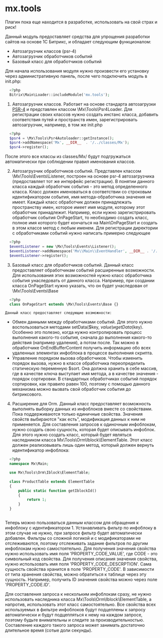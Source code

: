 mx.tools
========
Плагин пока еще находится в разработке, использовать на свой страх и риск!

Данный модуль предоставляет средства для упрощения разработки сайтов на основе 1С Битрикс, и обладает следующим функционалом:

 - Автозагрузчик классов (psr-4) 
 - Автозагрузчик обработчиков событий
 - Базовый класс для обработчиков событий

Для начала использования модуля нужно произвести его установку через административную панель, после чего подключить модуль в init.php:

  ```php
    <?php
    Bitrix\Main\Loader::includeModule('mx.tools');
  ```
    
1. Автозагрузчик классов.
Работает на основе стандарта автозагрузки [PSR-4](http://www.php-fig.org/psr/psr-4/ru/) и представлен классом \Mx\Tools\Psr4Loader. Для регистрации своих классов нужно создать инстанс класса, добавить соответствия путей и пространств имен, зарегистрировать автозагрузчик, например, в том же init.php

  ```php
    <?php
    $psr4 = \Mx\Tools\Psr4Autoloader::getInstance();
    $psr4->addNamespace('Mx', __DIR__  . '/../classes/Mx');
    $psr4->register();
  ```
  После этого все классы из classes/Mx/ будут подгружаться автоматически при соблюдении правил именования классов.

2. Автозагрузчик обработчиков событий. Представлен классом \Mx\Tools\Events\Listener, построен на основе psr-4 автозагрузчика (предоставляет тот же интерфейс регистрации). В понятии данного класса каждый обработчик события - это метод определенного класса. Класс должен именоваться в соответствии со строковым идентификатором события, имя метода-обработчика значения не имеет. Каждый класс обработчик должен принадлежать пространству имен, которое имеет имя модуля, которому этот обработчик принадлежит. Например, если нужно зарегистрировать обработчик события OnPageStart, то необходимо создать класс, полное имя которого будет кончаться на Main\OnPageStart и создать в этом классе метод с любым именем. Для регистрации директории с обработчиками событий нужно написать примерно следующее

  ```php
    <?php
    $eventListener = new \Mx\Tools\Events\Listener();
    $eventListener->addNamespace('Mx\\Main\\EventHandler', __DIR__ . '/../classes/Mx/Main/EventHandler');
    $eventListener->register();
  ```
  
3. Базовый класс для обработчиков событий. 
Данный класс предоставляет обработчикам событий расширенные возможности. Для использования этих возможностей нужно класс обработчика события унаследовать от данного класса. Например, при создании класса OnPageStart нужно указать, что он будет унаследован от \Mx\Tools\Events\Base

  ```php
    <?php
    class OnPageStart extends \Mx\Tools\Events\Base {}
  ```
    Данный класс предоставляет следующие возможности:
 - Обмен данными между обработчиками событий. Для этого нужно воспользоваться методами setData($key, $value) и getData($key). Особенно это полезно, когда нужно контролировать процесс выполнения какого-то события, сначала до выполнения какого-то действия (например удаления), а потом после. Так можно в обработчике OnEndBufferContent получить информацию обо всех удаленных элементах инфоблока в процессе выполнения скрипта.
 - Управление порядком вызова обработчиков. Чтобы изменить порядок вызова, нужно в классе обработчика переопределить статическую переменную $sort. Она должна хранить в себе массив, где в качестве ключа выступает имя метода, а в качестве значения - порядок сортировки. В стандартных обработчиках событий порядок сортировки, как правило равен 100, поэтому с помощью данного механизма можно вызвать свой обработчик события до битриксового.

4.  Расширение для Orm.
Данный класс предоставляет возможность выполнять выборку данных из инфоблоков вместе со свойствами. Пока поддерживаются только единичные свойства. Значения свойств выбираются "как есть", модификация данных к ним не применяется.
Для составления запросов к одиночным инфоблокам, нужно создать свою сущность, которая будет описывать инфоблок. Для этого нужно создать класс, который будет являться наследником класса Mx\Tools\Orm\Iblock\ElementTable. Этот класс должен реализовывать лишь один метод, который должен вернуть идентификатор инфоблока:

  ```php
    <?php
    namespace Mx\Main;

	use Mx\Tools\Orm\Iblock\ElementTable;
	
	class ProductTable extends ElementTable
	{
	    public static function getIblockId()
	    {
	        return 1;
	    }
	}
	
  ```

Теперь можно пользоваться данным классом для обращения к инфоблоку с идентификатором 1. Устанавливать фильтр по инфоблоку в этом случае не нужно, при запросе фильтр будет автоматически добавлен. Фильтры со сложной логикой и с модификаторами не отслеживаются, поэтому отслеживать задание фильтров по другим инфоблокам нужно самостоятельно.
Для получения значения свойства нужно использовать имя поля 'PROPERTY_CODE_VALUE', где CODE - это символьный код свойства. Для получения описания значения свойства, нужно использовать имя поля 'PROPERTY_CODE_DESCRPTION'. Сама сущность свойства хранится в поле 'PROPERTY_CODE'. В зависимости от типа хранения свойства, можно обратиться к таблице через эту сущность. Например, получить ID значения свойства можно через поле 'PROPERTY_CODE.ID'.

Для составления запроса к нескольким инфоблокам сразу, не нужно использовать наследника класса Mx\Tools\Orm\Iblock\ElementTable, а напротив, использовать этот класс самостоятельно. Все свойства всех используемых в фильтре инфоблоков будут подцеплены к запросу автоматически и будут подцепляться к нему на каждом запросе, поэтому будьте внимательны и следите за производительностью. Составление каждого такого запроса может занимать достаточно длительное время (сотые доли секунды).
